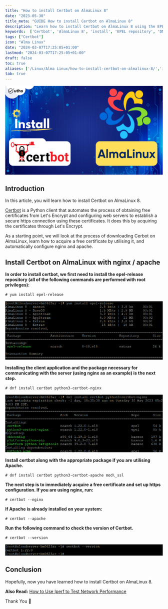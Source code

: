 ```yaml
---
title: "How to install Certbot on AlmaLinux 8"
date: "2023-05-30"
title_meta: "GUIDE How to install Certbot on AlmaLinux 8"
description: "Learn how to install Certbot on AlmaLinux 8 using the EPEL repository and DNF package manager. Configure SSL/TLS certificates with the Nginx plugin and automate renewal with Let's Encrypt for secure HTTPS connections."
keywords:  ['Certbot', 'AlmaLinux 8', 'install', 'EPEL repository', 'DNF', 'Nginx plugin', 'SSL/TLS certificates']
tags: ["Certbot"]
icon: "Alma Linux"
date: "2024-03-07T17:25:05+01:00"
lastmod: "2024-03-07T17:25:05+01:00" 
draft: false
toc: true
aliases: ['/Linux/Alma Linux/how-to-install-certbot-on-almalinux-8/','install-certbot-alma']
tab: true
---
```


![How to install Certbot on AlmaLinux 8](images/How-to-install-Certbot-on-AlmaLinux-8-1024x576.png)

## Introduction

In this article, you will learn how to install Certbot on AlmaLinux 8.

[Certbot](https://en.wikipedia.org/wiki/Let%27s_Encrypt) is a Python client that automates the process of obtaining free certificates from Let's Encrypt and configuring web servers to establish a secure https connection using these certificates. It does this by acquiring the certificates through Let's Encrypt.

As a starting point, we will look at the process of downloading Cerbot on AlmaLinux, learn how to acquire a free certificate by utilising it, and automatically configure nginx and apache.

## Install Certbot on AlmaLinux with nginx / apache

**In order to install certbot, we first need to install the epel-release repository (all of the following commands are performed with root privileges):**

```
# yum install epel-release

```

![How to install Certbot on AlmaLinux](images/image-1106.png)

**Installing the client application and the package necessary for communicating with the server (using nginx as an example) is the next step.**

```
# dnf install certbot python3-certbot-nginx

```

![How to install Certbot on AlmaLinux](images/image-1108.png)

**Install certbot along with the appropriate package if you are utilising Apache.**

```
# dnf install certbot python3-certbot-apache mod\_ssl

```

**The next step is to immediately acquire a free certificate and set up https configuration. If you are using nginx, run:**

```
# certbot --nginx

```

**If Apache is already installed on your system:**

```
# certbot --apache

```

**Run the following command to check the version of Certbot.**

```
# certbot --version

```

![install Certbot on AlmaLinux](images/image-1109.png)

## Conclusion

Hopefully, now you have learned how to install Certbot on AlmaLinux 8.

**Also Read:** [How to Use Iperf to Test Network Performance](https://utho.com/docs/tutorial/how-to-use-iperf-to-test-network-performance/)

Thank You 🙂
